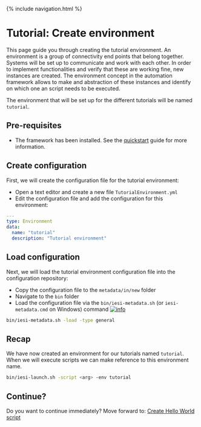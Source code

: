 {% include navigation.html %}

# Tutorial: Create environment

This page guide you through creating the tutorial environment. 
An environment is a group of connectivity end points that belong together. 
Systems will be set up to communicate and work with each other. 
In order to implement functionalities and verify that these are working fine, new instances are created. 
The environment concept in the automation framework allows to make and abstraction of these instances and identify on which one an script needs to be executed.

The environment that will be set up for the different tutorials will be named `tutorial`.

## Pre-requisites

* The framework has been installed. See the [quickstart](/{{site.repository}}/pages/quickstart.html) guide for more information.

## Create configuration

First, we will create the configuration file for the tutorial environment:
* Open a text editor and create a new file `TutorialEnvironment.yml`
* Edit the configuration file and add the configuration for this environment:

```yaml
---
type: Environment
data:
  name: "tutorial"
  description: "Tutorial environment"
```

## Load configuration

Next, we will load the tutorial environment configuration file into the configuration repository:
* Copy the configuration file to the `metadata/in/new` folder
* Navigate to the `bin` folder
* Load the configuration file via the `bin/iesi-metadata.sh` (or `iesi-metadata.cmd` on Windows) command [![info](/{{site.repository}}/images/icons/question-dot.png)](/{{site.repository}}/pages/operate/operate.html)

```bash
bin/iesi-metadata.sh -load -type general
```

## Recap

We have now created an environment for our tutorials named `tutorial`. 
When we will execute scripts we can make reference to this environment name.

```bash
bin/iesi-launch.sh -script <arg> -env tutorial
```

## Continue?

Do you want to continue immediately? Move forward to: [Create Hello World script](/{{site.repository}}/pages/tutorial/helloworldscript.html)
